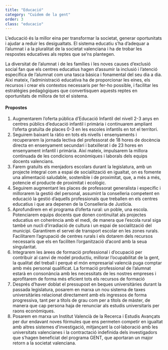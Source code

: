 ```yaml
---
title: "Educació"
category: "Cuidem de la gent"
order: 3
class: "educacio"
---
```


<div class="programa-intro">

L’educació és la millor eina per transformar la societat,  generar oportunitats i ajudar a reduir les desigualtats. El sistema educatiu s’ha d’adequar a l’alumnat i a la  pluralitat de la societat valenciana i ha de trobar les respostes educatives als reptes que se’ns plantegen.

La diversitat de l’alumnat i de les famílies i les noves causes d’exclusió social fan que els centres educatius hagen d’assumir la inclusió i l’atenció específica de l’alumnat com una tasca bàsica i fonamental del seu dia a dia. Així mateix, l’administració educativa ha de proporcionar les eines, els recursos i crear els contextos necessaris per fer-ho possible, i facilitar les estratègies pedagògiques que convertisquen aquests reptes en oportunitats de millora de tot el sistema.

</div>

<div class="programa-box">

#### Propostes

1.	Augmentarem l’oferta pública d’Educació Infantil del nivell 2-3 anys en centres públics d’educació infantil i primària i continuarem ampliant l’oferta gratuïta de places 0-3 en les escoles infantils en tot el territori. 
2.	Seguirem baixant la ràtio en tots els nivells i ensenyaments i recuperarem la jornada lectiva del professorat de 18 hores de docència directa en ensenyament secundari i batxillerat i de 23 hores en ensenyament infantil i primària. Així mateix, impulsarem la millora continuada de les condicions econòmiques i laborals dels equips docents valencians.
3.	Farem gratuïts els menjadors escolars durant la legislatura, amb un projecte integral com a espai de socialització en igualtat, on es fomente una alimentació saludable, sostenible i de proximitat, que, a més a més, potencie el producte de proximitat i ecològic.
4.	Seguirem augmentant les places de professorat generalista i específic i millorarem la gestió del personal, assumint la conselleria competent en educació la gestió d’aquells professionals que treballen en els centres educatius i que ara depenen de la Conselleria de Justícia.
5.	Aprofundirem en el programa d’oferta rural: un poble, una escola. Potenciarem equips docents que donen continuïtat als projectes educatius en coherència amb el medi, de manera que l’escola rural siga també un nucli d’irradiació de cultura i un espai de socialització del municipi.  Garantirem el servei de transport escolar en les zones rurals. Facilitarem l’agrupació de centres rurals i els dotarem dels recursos necessaris que els en faciliten l’organització d’acord amb la seua singularitat.
6.	Integrarem les àrees de formació professional i d’ocupació per contribuir al canvi de model productiu, millorar l’ocupabilitat de la gent, la qualitat del treball i perquè el món empresarial valencià puga comptar amb més personal qualificat. La formació professional de l’alumnat estarà en consonància amb les necessitats de les nostres empreses i aprofitarem de forma més eficient tots els recursos de formació
7.	Després d’haver doblat el pressupost en beques universitàries durant la passada legislatura, posarem en marxa un nou sistema de taxes universitàries relacionat directament amb els ingressos de forma progressiva, tant per a títols de grau com per a títols de màster, de manera que cap persona haja de renunciar als estudis universitaris per raons econòmiques.
8.	Posarem en marxa un Institut Valencià de la Recerca i Estudis Avançats per dur endavant noves fórmules que ens permeten competir en igualtat amb altres sistemes d’investigació, mitjançant la col·laboració amb les universitats valencianes i la contractació indefinida dels investigadors que s’hagen beneficiat del programa GENT, que aportaran un major retorn a la societat valenciana.

</div>
